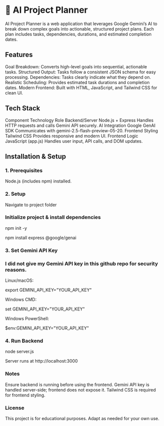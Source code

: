 # 🧠 AI Project Planner

AI Project Planner is a web application that leverages Google Gemini’s AI to break down complex goals into actionable, structured project plans. Each plan includes tasks, dependencies, durations, and estimated completion dates.

## Features

Goal Breakdown: Converts high-level goals into sequential, actionable tasks.
Structured Output: Tasks follow a consistent JSON schema for easy processing.
Dependencies: Tasks clearly indicate what they depend on.
Realistic Scheduling: Provides estimated task durations and completion dates.
Modern Frontend: Built with HTML, JavaScript, and Tailwind CSS for clean UI.

## Tech Stack
Component	Technology	Role
Backend/Server	Node.js + Express	Handles HTTP requests and calls Gemini API securely.
AI Integration	Google GenAI SDK	Communicates with gemini-2.5-flash-preview-05-20.
Frontend Styling	Tailwind CSS	Provides responsive and modern UI.
Frontend Logic	JavaScript (app.js)	Handles user input, API calls, and DOM updates.

## Installation & Setup
### 1. Prerequisites

Node.js (includes npm) installed.

### 2. Setup
Navigate to project folder

### Initialize project & install dependencies
npm init -y

npm install express @google/genai

### 3. Set Gemini API Key

### I did not give my Gemini API key in this github repo for security reasons.

Linux/macOS:

export GEMINI_API_KEY="YOUR_API_KEY"

Windows CMD:

set GEMINI_API_KEY="YOUR_API_KEY"

Windows PowerShell:

$env:GEMINI_API_KEY="YOUR_API_KEY"

### 4. Run Backend

node server.js

Server runs at http://localhost:3000

### Notes
Ensure backend is running before using the frontend.
Gemini API key is handled server-side; frontend does not expose it.
Tailwind CSS is required for frontend styling.

### License
This project is for educational purposes. Adapt as needed for your own use.
